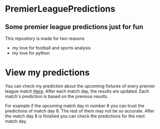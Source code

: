 # PremierLeaguePredictions
## Some premier league predictions just for fun

This repository is made for two reasons
* my love for football and sports analysis
* my love for python

# View my predictions

You can check my prediction about the upcoming fixtures of every premier league match [Here](https://premierleaguepredictions-9fpntmsseme9rukcx22noj.streamlit.app/). After each match day,
the results are updated. Each match's prediction is based on the previous results.

For example if the upcoming match day in number 8 you can trust the predictions of match day 8. The rest of them may not be so accurate.
After the match day 8 is finished you can check the predictions for the next match day.

